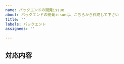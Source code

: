 ```yaml
---
name: バックエンドの開発issue
about: バックエンドの開発issueは、こちらから作成して下さい
title: ''
labels: バックエンド
assignees: ''

---
```


## 対応内容
